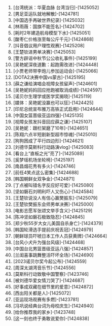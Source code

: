 
1. [台湾统派：华夏血脉 台湾当归]-[1425052]
1. [男足亚运队就地解散]-[1424781]
1. [中国选手再破世界纪录]-[1425032]
1. [林雨薇：国旗不能签名]-[1424702]
1. [耗时2年建造航母模型下水]-[1425051]
1. [酸枣仁价格涨至每公斤千元]-[1424868]
1. [抖音倡议用户理性观赛]-[1425208]
1. [王楚钦进男单决赛]-[1425053]
1. [警方辟谣中秋节公公收礼事件]-[1425199]
1. [吴艳妮深夜道歉：起跑需改进]-[1424448]
1. [小贾老师带李炮儿参加运动会]-[1425066]
1. [DOTA2决赛中国vs蒙古]-[1425195]
1. [薛之谦给演唱会视障女孩留声]-[1424601]
1. [吴艳妮妈妈回应抢跑被取消成绩]-[1424597]
1. [诺贝尔生理学或医学奖揭晓]-[1425119]
1. [媒体：吴艳妮没赢也可以狂]-[1424425]
1. [印尼总统宣布雅万高铁正式启用]-[1424644]
1. [中国女篮晋级亚运四强]-[1425135]
1. [视障女孩发抖音回应薛之谦]-[1425107]
1. [吴艳妮：跟栏架磨了10年]-[1424651]
1. [陈翔六点半短剧新型超市惊魂]-[1425010]
1. [狗狗困成了平行四边形]-[1424621]
1. [刘德华莫斯科行动路演vlog]-[1425083]
1. [看台上“直板之光”亮了]-[1425089]
1. [奚梦瑶机场坐轮椅]-[1425197]
1. [南昌烟花秀有多火]-[1424746]
1. [前任4笑点这么密集]-[1424688]
1. [韩国朝鲜女双争金]-[1424871]
1. [丁点被叫错名字反应好可爱]-[1425080]
1. [坚如磐石刘明利吓人又伤心]-[1424584]
1. [王楚钦说没人有信心赢樊振东]-[1425079]
1. [王楚钦樊振东会师男单决赛]-[1425000]
1. [电影志愿军张颂文举手含义]-[1425129]
1. [陈冲坚如磐石极致隐忍]-[1424845]
1. [郑少秋55岁大女儿美国自杀身亡]-[1424379]
1. [韩国轮滑选手提前庆祝丢冠]-[1424979]
1. [朝鲜球员吓唬日本工作人员获黄牌]-[1424664]
1. [台风小犬升为强台风级]-[1424468]
1. [中国台北男篮晋级亚运八强]-[1424857]
1. [兰闺喜事跳舞整活吓坏全场]-[1424690]
1. [2023诺贝尔奖今起公布]-[1424559]
1. [周深太湖湾音乐节]-[1424556]
1. [莫斯科行动致敬中国警察]-[1423746]
1. [被刘德华爱女情刀哭了]-[1424687]
1. [好事成双藏在细节里的爱意]-[1424872]
1. [西出阳关都是人]-[1425072]
1. [亚运现场观赛有多燃]-[1423781]
1. [冯巩说经典台词为母校庆生]-[1424940]
1. [给你推荐我的家乡]-[1423748]
1. [这一刻也终于勇敢说爱你]-[1424838]